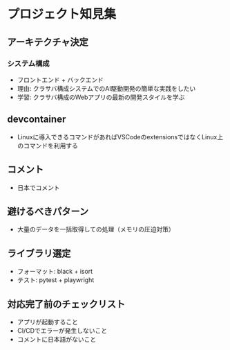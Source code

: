 # プロジェクト知見集

## アーキテクチャ決定
### システム構成
- フロントエンド + バックエンド
- 理由: クラサバ構成システムでのAI駆動開発の簡単な実践をしたい
- 学習: クラサバ構成のWebアプリの最新の開発スタイルを学ぶ

## devcontainer
- Linuxに導入できるコマンドがあればVSCodeのextensionsではなくLinux上のコマンドを利用する

## コメント
- 日本でコメント

## 避けるべきパターン
- 大量のデータを一括取得しての処理（メモリの圧迫対策）

## ライブラリ選定
- フォーマット: black + isort
- テスト: pytest + playwright

## 対応完了前のチェックリスト
- アプリが起動すること
- CI/CDでエラーが発生しないこと
- コメントに日本語がないこと